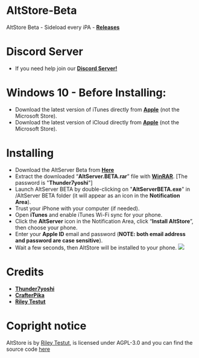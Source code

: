 # AltStore-Beta
AltStore Beta - Sideload every iPA - **[Releases](https://github.com/Thunder7yoshi/AltStore-Beta/releases/latest)**

# Discord Server
- If you need help join our **[Discord Server!](https://discord.gg/kzPPbsw)**

# Windows 10 - Before Installing:
- Download the latest version of iTunes directly from **[Apple](https://github.com/Thunder7yoshi/Files/raw/master/Apple/iTunes64Setup.exe)** (not the Microsoft Store).
- Download the latest version of iCloud directly from **[Apple](https://github.com/Thunder7yoshi/Files/raw/master/Apple/iCloudSetup.exe)** (not the Microsoft Store).
# Installing
- Download the AltServer Beta from **[Here](https://github.com/Thunder7yoshi/AltStore-Beta/releases/download/v1.3.0.0/AltServer.BETA.rar)**
- Extract the downloaded “**AltServer.BETA.rar**” file with **[WinRAR](https://www.rarlab.com/rar/winrar-x64-580.exe)**. [The password is "**Thunder7yoshi**"]
- Launch AltServer BETA by double-clicking on "**AltServerBETA.exe**" in /AltServer BETA folder
  (it will appear as an icon in the **Notification Area**).
- Trust your iPhone with your computer (if needed).
- Open **iTunes** and enable iTunes Wi-Fi sync for your phone.
- Click the **AltServer** icon in the Notification Area, click “**Install AltStore**”, then choose your phone.
- Enter your **Apple ID** email and password (**NOTE: both email address and password are case sensitive**).
- Wait a few seconds, then AltStore will be installed to your phone.
![](https://i.imgur.com/ItyPORZ.png)
# Credits
- **[Thunder7yoshi](https://twitter.com/Thunder7yoshi)**
- **[CrafterPika](https://twitter.com/CrafterPika)**
- **[Riley Testut](https://twitter.com/rileytestut)**

# Copright notice
AltStore is by [Riley Testut](https://twitter.com/rileytestut), is licensed under AGPL-3.0 and you can find the source code [here](https://github.com/rileytestut/AltStore/blob/master/LICENSE)
